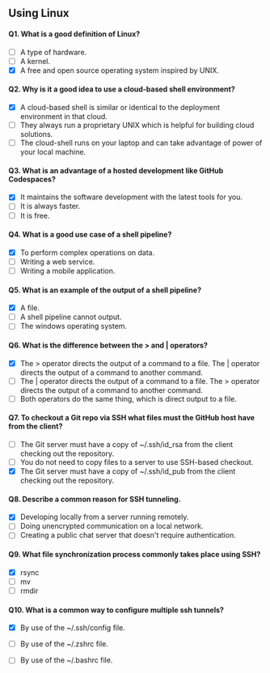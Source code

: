 ## Using Linux
#### Q1. What is a good definition of Linux?
- [ ] A type of hardware.
- [ ] A kernel.
- [x] A free and open source operating system inspired by UNIX.
#### Q2. Why is it a good idea to use a cloud-based shell environment?
- [x] A cloud-based shell is similar or identical to the deployment environment in that cloud.
- [ ] They always run a proprietary UNIX  which is helpful for building cloud solutions.
- [ ] The cloud-shell runs on your laptop and can take advantage of power of your local machine.
#### Q3. What is an advantage of a hosted development like GitHub Codespaces?
- [x] It maintains the software development with the latest tools for you.
- [ ] It is always faster.
- [ ] It is free.
#### Q4. What is a good use case of a shell pipeline?
- [x] To perform complex operations on data.
- [ ] Writing a web service.
- [ ] Writing a mobile application.
#### Q5. What is an example of the output of a shell pipeline?
- [x] A file.
- [ ] A shell pipeline cannot output.
- [ ] The windows operating system.
#### Q6. What is the difference between the > and | operators?
- [x] The > operator directs the output of a command to a file.  The | operator directs the output of a command to another command.
- [ ] The | operator directs the output of a command to a file.  The > operator directs the output of a command to another command.
- [ ] Both operators do the same thing, which is direct output to a file.
#### Q7. To checkout a Git repo via SSH what files must the GitHub host have from the client?
- [ ] The Git server must have a copy of ~/.ssh/id_rsa from the client checking out the repository.
- [ ] You do not need to copy files to a server to use SSH-based checkout.
- [x] The Git server must have a copy of ~/.ssh/id_pub from the client checking out the repository.
#### Q8. Describe a common reason for SSH tunneling.
- [x] Developing locally from a server running remotely.
- [ ] Doing unencrypted communication on a local network.
- [ ] Creating a public chat server that doesn't require authentication.
#### Q9. What file synchronization process commonly takes place using SSH?
- [x] rsync
- [ ] mv
- [ ] rmdir
#### Q10. What is a common way to configure multiple ssh tunnels?
- [x] By use of the ~/.ssh/config file.
- [ ] By use of the ~/.zshrc file.
- [ ] By use of the ~/.bashrc file.



